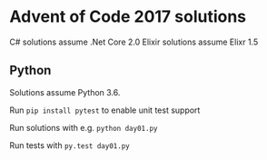 # Advent of Code 2017 solutions

C# solutions assume .Net Core 2.0
Elixir solutions assume Elixr 1.5

## Python

Solutions assume Python 3.6.

Run `pip install pytest` to enable unit test support

Run solutions with e.g. `python day01.py`

Run tests with `py.test day01.py`
